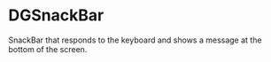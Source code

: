 # DGSnackBar
SnackBar that responds to the keyboard and shows a message at the bottom of the screen.
